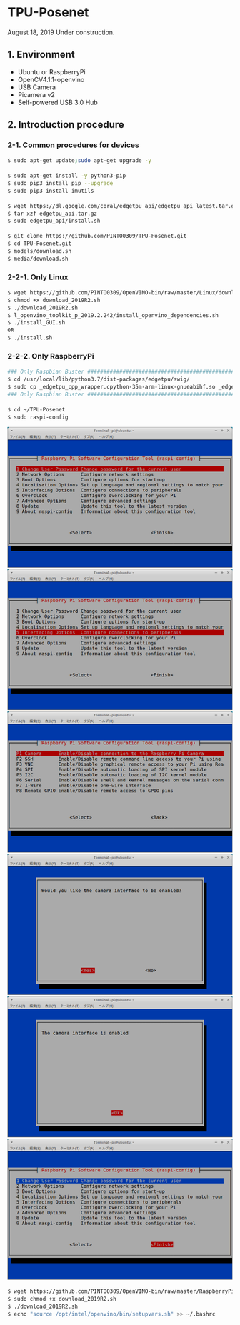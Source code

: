 # TPU-Posenet

August 18, 2019 Under construction.

## 1. Environment

- Ubuntu or RaspberryPi
- OpenCV4.1.1-openvino
- USB Camera
- Picamera v2
- Self-powered USB 3.0 Hub

## 2. Introduction procedure
### 2-1. Common procedures for devices
```bash
$ sudo apt-get update;sudo apt-get upgrade -y

$ sudo apt-get install -y python3-pip
$ sudo pip3 install pip --upgrade
$ sudo pip3 install imutils

$ wget https://dl.google.com/coral/edgetpu_api/edgetpu_api_latest.tar.gz -O edgetpu_api.tar.gz --trust-server-names
$ tar xzf edgetpu_api.tar.gz
$ sudo edgetpu_api/install.sh

$ git clone https://github.com/PINTO0309/TPU-Posenet.git
$ cd TPU-Posenet.git
$ models/download.sh
$ media/download.sh
```
### 2-2-1. Only Linux
```bash
$ wget https://github.com/PINTO0309/OpenVINO-bin/raw/master/Linux/download_2019R2.sh
$ chmod +x download_2019R2.sh
$ ./download_2019R2.sh
$ l_openvino_toolkit_p_2019.2.242/install_openvino_dependencies.sh
$ ./install_GUI.sh
OR
$ ./install.sh
```
### 2-2-2. Only RaspberryPi
```bash
### Only Raspbian Buster ############################################################
$ cd /usr/local/lib/python3.7/dist-packages/edgetpu/swig/
$ sudo cp _edgetpu_cpp_wrapper.cpython-35m-arm-linux-gnueabihf.so _edgetpu_cpp_wrapper.cpython-37m-arm-linux-gnueabihf.so
### Only Raspbian Buster ############################################################

$ cd ~/TPU-Posenet
$ sudo raspi-config
```
![01](media/01.png)  
![02](media/02.png)  
![03](media/03.png)  
![04](media/04.png)  
![05](media/05.png)  
![06](media/06.png)  
```bash
$ wget https://github.com/PINTO0309/OpenVINO-bin/raw/master/RaspberryPi/download_2019R2.sh
$ sudo chmod +x download_2019R2.sh
$ ./download_2019R2.sh
$ echo "source /opt/intel/openvino/bin/setupvars.sh" >> ~/.bashrc
```
